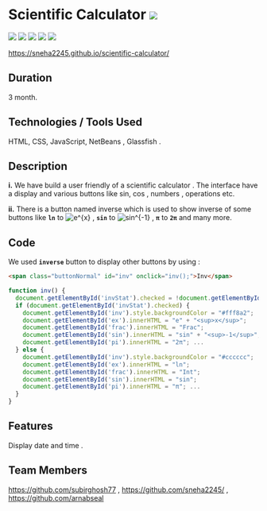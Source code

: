 # Scientific Calculator <img src="https://img.shields.io/badge/project-completed-brightgreen">

<img src="https://img.shields.io/badge/HTML-brightgreen"> <img src="https://img.shields.io/badge/css-brightgreen"> <img src="https://img.shields.io/badge/JavaScript-brightgreen"> <img src="https://img.shields.io/badge/NetBeans-brightgreen"> <img src="https://img.shields.io/badge/Glassfish-v4.1-brightgreen">

https://sneha2245.github.io/scientific-calculator/

Duration
--------

3 month.

Technologies / Tools Used
-------------------------

HTML, CSS, JavaScript, NetBeans , Glassfish .

Description
-----------

   __i.__	We have build a user friendly of a scientific calculator . The interface have a display and various buttons like sin, cos , numbers , operations etc.
  
   __ii.__	There is a button named inverse which is used to show inverse of some buttons like __`ln`__ to <img src="https://latex.codecogs.com/svg.image?e^{x}" title="e^{x}" /> , __`sin`__ to <img src="https://latex.codecogs.com/svg.image?sin^{-1}" title="sin^{-1}" /> , __`π`__ to __`2π`__ and many more.
    
Code
----

We used __`inverse`__ button to display other buttons by using : 

```html 
<span class="buttonNormal" id="inv" onclick="inv();">Inv</span> 
```
```javascript
function inv() {
  document.getElementById('invStat').checked = !document.getElementById('invStat').checked;
  if (document.getElementById('invStat').checked) {
    document.getElementById('inv').style.backgroundColor = "#fff8a2";
    document.getElementById('ex').innerHTML = "e" + "<sup>x</sup>";
    document.getElementById('frac').innerHTML = "Frac";
    document.getElementById('sin').innerHTML = "sin" + "<sup>-1</sup>";
    document.getElementById('pi').innerHTML = "2π"; ...
  } else {
    document.getElementById('inv').style.backgroundColor = "#cccccc";
    document.getElementById('ex').innerHTML = "ln";
    document.getElementById('frac').innerHTML = "Int";
    document.getElementById('sin').innerHTML = "sin";
    document.getElementById('pi').innerHTML = "π"; ...
  }
}
```

Features
--------

Display date and time . 

Team Members
------------

https://github.com/subirghosh77 , https://github.com/sneha2245/ , https://github.com/arnabseal
